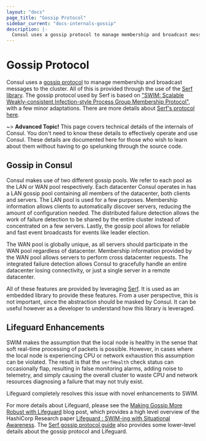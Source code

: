 ```yaml
---
layout: "docs"
page_title: "Gossip Protocol"
sidebar_current: "docs-internals-gossip"
description: |-
  Consul uses a gossip protocol to manage membership and broadcast messages to the cluster. All of this is provided through the use of the Serf library. The gossip protocol used by Serf is based on SWIM: Scalable Weakly-consistent Infection-style Process Group Membership Protocol, with a few minor adaptations.
---
```


# Gossip Protocol

Consul uses a [gossip protocol](https://en.wikipedia.org/wiki/Gossip_protocol)
to manage membership and broadcast messages to the cluster. All of this is provided
through the use of the [Serf library](https://www.serf.io/). The gossip protocol
used by Serf is based on
["SWIM: Scalable Weakly-consistent Infection-style Process Group Membership Protocol"](http://www.cs.cornell.edu/info/projects/spinglass/public_pdfs/swim.pdf),
with a few minor adaptations. There are more details about [Serf's protocol here](https://www.serf.io/docs/internals/gossip.html).

~> **Advanced Topic!** This page covers technical details of
the internals of Consul. You don't need to know these details to effectively
operate and use Consul. These details are documented here for those who wish
to learn about them without having to go spelunking through the source code.

## Gossip in Consul

Consul makes use of two different gossip pools. We refer to each pool as the
LAN or WAN pool respectively. Each datacenter Consul operates in has a LAN gossip pool
containing all members of the datacenter, both clients and servers. The LAN pool is
used for a few purposes. Membership information allows clients to automatically discover
servers, reducing the amount of configuration needed. The distributed failure detection
allows the work of failure detection to be shared by the entire cluster instead of
concentrated on a few servers. Lastly, the gossip pool allows for reliable and fast
event broadcasts for events like leader election.

The WAN pool is globally unique, as all servers should participate in the WAN pool
regardless of datacenter. Membership information provided by the WAN pool allows
servers to perform cross datacenter requests. The integrated failure detection
allows Consul to gracefully handle an entire datacenter losing connectivity, or just
a single server in a remote datacenter.

All of these features are provided by leveraging [Serf](https://www.serf.io/). It
is used as an embedded library to provide these features. From a user perspective,
this is not important, since the abstraction should be masked by Consul. It can be useful
however as a developer to understand how this library is leveraged.

<a name="lifeguard"></a>
## Lifeguard Enhancements

SWIM makes the assumption that the local node is healthy in the sense
that soft real-time processing of packets is possible. However, in cases
where the local node is experiencing CPU or network exhaustion this assumption
can be violated. The result is that the `serfHealth` check status can
occasionally flap, resulting in false monitoring alarms, adding noise to
telemetry, and simply causing the overall cluster to waste CPU and network
resources diagnosing a failure that may not truly exist.

Lifeguard completely resolves this issue with novel enhancements to SWIM.

For more details about Lifeguard, please see the
[Making Gossip More Robust with Lifeguard](https://www.hashicorp.com/blog/making-gossip-more-robust-with-lifeguard/)
blog post, which provides a high level overview of the HashiCorp Research paper
[Lifeguard : SWIM-ing with Situational Awareness](https://arxiv.org/abs/1707.00788). The
[Serf gossip protocol guide](https://www.serf.io/docs/internals/gossip.html#lifeguard)
also provides some lower-level details about the gossip protocol and Lifeguard.
